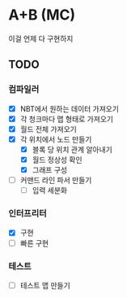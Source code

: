 # A+B (MC)

이걸 언제 다 구현하지

## TODO

### 컴파일러

- [x] NBT에서 원하는 데이터 가져오기
- [x] 각 청크마다 맵 형태로 가져오기
- [x] 월드 전체 가져오기
- [x] 각 위치에서 노드 만들기
  - [x] 블록 당 위치 관계 알아내기
  - [x] 월드 정상성 확인
  - [x] 그래프 구성
- [ ] 커맨드 라인 파서 만들기
  - [ ] 입력 세분화

### 인터프리터

- [x] 구현
- [ ] 빠른 구현

### 테스트

- [ ] 테스트 맵 만들기
